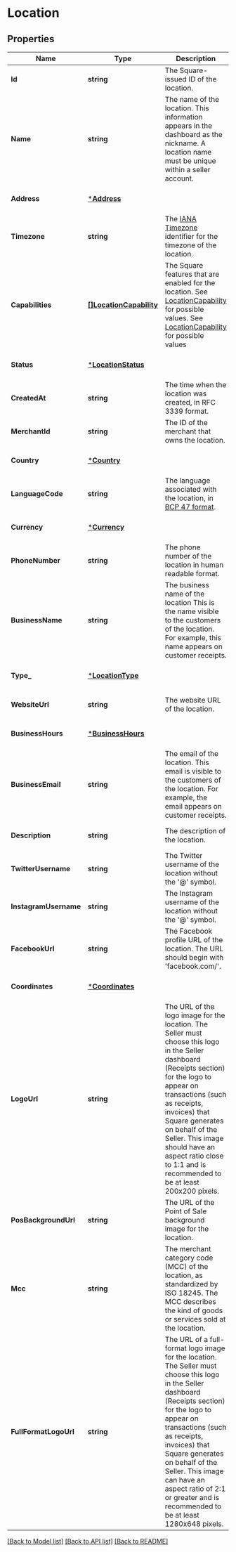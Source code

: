 # Location

## Properties
Name | Type | Description | Notes
------------ | ------------- | ------------- | -------------
**Id** | **string** | The Square-issued ID of the location. | [optional] [default to null]
**Name** | **string** | The name of the location. This information appears in the dashboard as the nickname. A location name must be unique within a seller account. | [optional] [default to null]
**Address** | [***Address**](Address.md) |  | [optional] [default to null]
**Timezone** | **string** | The [IANA Timezone](https://www.iana.org/time-zones) identifier for the timezone of the location. | [optional] [default to null]
**Capabilities** | [**[]LocationCapability**](LocationCapability.md) | The Square features that are enabled for the location. See [LocationCapability](entity:LocationCapability) for possible values. See [LocationCapability](#type-locationcapability) for possible values | [optional] [default to null]
**Status** | [***LocationStatus**](LocationStatus.md) |  | [optional] [default to null]
**CreatedAt** | **string** | The time when the location was created, in RFC 3339 format. | [optional] [default to null]
**MerchantId** | **string** | The ID of the merchant that owns the location. | [optional] [default to null]
**Country** | [***Country**](Country.md) |  | [optional] [default to null]
**LanguageCode** | **string** | The language associated with the location, in [BCP 47 format](https://tools.ietf.org/html/bcp47#appendix-A). | [optional] [default to null]
**Currency** | [***Currency**](Currency.md) |  | [optional] [default to null]
**PhoneNumber** | **string** | The phone number of the location in human readable format. | [optional] [default to null]
**BusinessName** | **string** | The business name of the location This is the name visible to the customers of the location. For example, this name appears on customer receipts. | [optional] [default to null]
**Type_** | [***LocationType**](LocationType.md) |  | [optional] [default to null]
**WebsiteUrl** | **string** | The website URL of the location. | [optional] [default to null]
**BusinessHours** | [***BusinessHours**](BusinessHours.md) |  | [optional] [default to null]
**BusinessEmail** | **string** | The email of the location. This email is visible to the customers of the location. For example, the email appears on customer receipts. | [optional] [default to null]
**Description** | **string** | The description of the location. | [optional] [default to null]
**TwitterUsername** | **string** | The Twitter username of the location without the &#x27;@&#x27; symbol. | [optional] [default to null]
**InstagramUsername** | **string** | The Instagram username of the location without the &#x27;@&#x27; symbol. | [optional] [default to null]
**FacebookUrl** | **string** | The Facebook profile URL of the location. The URL should begin with &#x27;facebook.com/&#x27;. | [optional] [default to null]
**Coordinates** | [***Coordinates**](Coordinates.md) |  | [optional] [default to null]
**LogoUrl** | **string** | The URL of the logo image for the location. The Seller must choose this logo in the Seller dashboard (Receipts section) for the logo to appear on transactions (such as receipts, invoices) that Square generates on behalf of the Seller. This image should have an aspect ratio close to 1:1 and is recommended to be at least 200x200 pixels. | [optional] [default to null]
**PosBackgroundUrl** | **string** | The URL of the Point of Sale background image for the location. | [optional] [default to null]
**Mcc** | **string** | The merchant category code (MCC) of the location, as standardized by ISO 18245. The MCC describes the kind of goods or services sold at the location. | [optional] [default to null]
**FullFormatLogoUrl** | **string** | The URL of a full-format logo image for the location. The Seller must choose this logo in the Seller dashboard (Receipts section) for the logo to appear on transactions (such as receipts, invoices) that Square generates on behalf of the Seller. This image can have an aspect ratio of 2:1 or greater and is recommended to be at least 1280x648 pixels. | [optional] [default to null]

[[Back to Model list]](../README.md#documentation-for-models) [[Back to API list]](../README.md#documentation-for-api-endpoints) [[Back to README]](../README.md)

